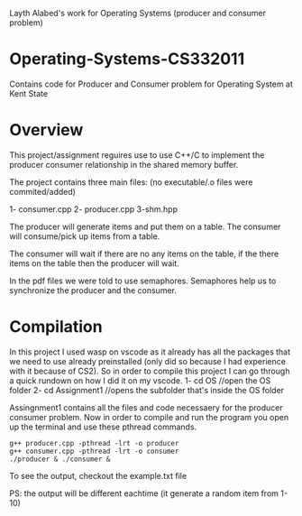 Layth Alabed's work for Operating Systems (producer and consumer problem)

# Operating-Systems-CS332011
Contains code for Producer and Consumer problem for Operating System at Kent State 

# Overview 
This project/assignment reguires use to use C++/C to implement the producer consumer relationship in the shared memory buffer.

The project contains three main files: (no executable/.o files were commited/added) 

1- consumer.cpp 2- producer.cpp 3-shm.hpp

The producer will generate items and put them on a table. The consumer will  consume/pick up items from a table. 

The consumer will wait if there are no any items on the table, if the there items on the table then the producer will wait. 

In the pdf files we were told to use semaphores. Semaphores help us to synchronize the producer and the consumer. 

# Compilation 

In this project I used wasp on vscode as it already has all the packages that we need to use already preinstalled (only did so because I had experience with it because of CS2). So in order to compile this project I can go through a quick rundown on how I did it on my vscode.
1- cd OS //open the OS folder 
2- cd Assignment1 //opens the subfolder that's inside the OS folder 

Assingnment1 contains all the files and code necessaery for the producer consumer problem. Now in order to compile and run the program you open up the terminal and use these pthread commands. 

```
g++ producer.cpp -pthread -lrt -o producer
g++ consumer.cpp -pthread -lrt -o consumer
./producer & ./consumer &
```

To see the output, checkout the example.txt file 

PS: the output will be different eachtime (it generate a random item from 1-10)




